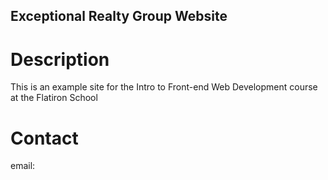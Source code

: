 Exceptional Realty Group Website
---
# Description

This is an example site for the Intro to Front-end Web Development course at the Flatiron School

# Contact

email:
